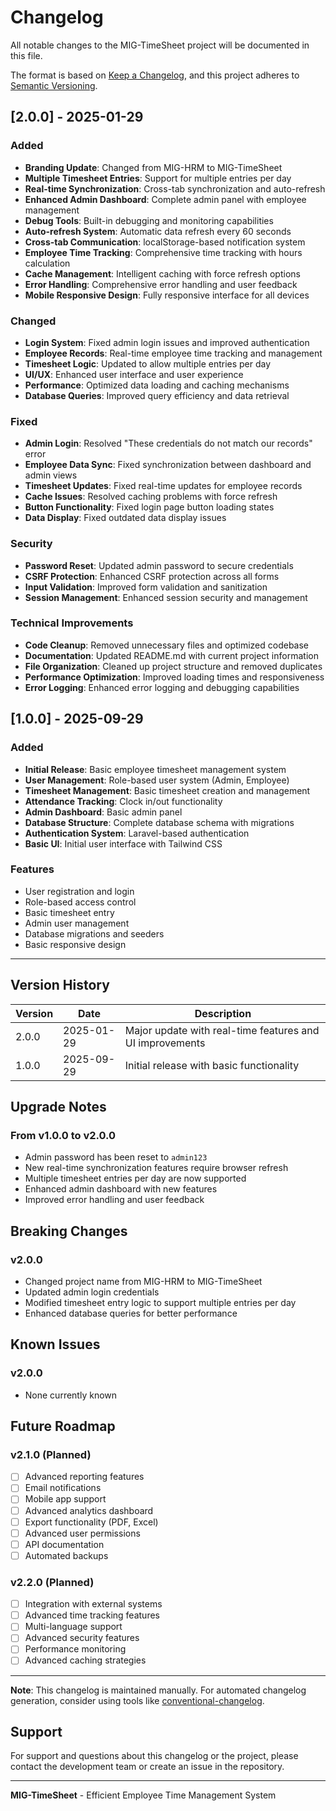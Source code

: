 # Changelog

All notable changes to the MIG-TimeSheet project will be documented in this file.

The format is based on [Keep a Changelog](https://keepachangelog.com/en/1.0.0/),
and this project adheres to [Semantic Versioning](https://semver.org/spec/v2.0.0.html).

## [2.0.0] - 2025-01-29

### Added
- **Branding Update**: Changed from MIG-HRM to MIG-TimeSheet
- **Multiple Timesheet Entries**: Support for multiple entries per day
- **Real-time Synchronization**: Cross-tab synchronization and auto-refresh
- **Enhanced Admin Dashboard**: Complete admin panel with employee management
- **Debug Tools**: Built-in debugging and monitoring capabilities
- **Auto-refresh System**: Automatic data refresh every 60 seconds
- **Cross-tab Communication**: localStorage-based notification system
- **Employee Time Tracking**: Comprehensive time tracking with hours calculation
- **Cache Management**: Intelligent caching with force refresh options
- **Error Handling**: Comprehensive error handling and user feedback
- **Mobile Responsive Design**: Fully responsive interface for all devices

### Changed
- **Login System**: Fixed admin login issues and improved authentication
- **Employee Records**: Real-time employee time tracking and management
- **Timesheet Logic**: Updated to allow multiple entries per day
- **UI/UX**: Enhanced user interface and user experience
- **Performance**: Optimized data loading and caching mechanisms
- **Database Queries**: Improved query efficiency and data retrieval

### Fixed
- **Admin Login**: Resolved "These credentials do not match our records" error
- **Employee Data Sync**: Fixed synchronization between dashboard and admin views
- **Timesheet Updates**: Fixed real-time updates for employee records
- **Cache Issues**: Resolved caching problems with force refresh
- **Button Functionality**: Fixed login page button loading states
- **Data Display**: Fixed outdated data display issues

### Security
- **Password Reset**: Updated admin password to secure credentials
- **CSRF Protection**: Enhanced CSRF protection across all forms
- **Input Validation**: Improved form validation and sanitization
- **Session Management**: Enhanced session security and management

### Technical Improvements
- **Code Cleanup**: Removed unnecessary files and optimized codebase
- **Documentation**: Updated README.md with current project information
- **File Organization**: Cleaned up project structure and removed duplicates
- **Performance Optimization**: Improved loading times and responsiveness
- **Error Logging**: Enhanced error logging and debugging capabilities

## [1.0.0] - 2025-09-29

### Added
- **Initial Release**: Basic employee timesheet management system
- **User Management**: Role-based user system (Admin, Employee)
- **Timesheet Management**: Basic timesheet creation and management
- **Attendance Tracking**: Clock in/out functionality
- **Admin Dashboard**: Basic admin panel
- **Database Structure**: Complete database schema with migrations
- **Authentication System**: Laravel-based authentication
- **Basic UI**: Initial user interface with Tailwind CSS

### Features
- User registration and login
- Role-based access control
- Basic timesheet entry
- Admin user management
- Database migrations and seeders
- Basic responsive design

---

## Version History

| Version | Date | Description |
|---------|------|-------------|
| 2.0.0 | 2025-01-29 | Major update with real-time features and UI improvements |
| 1.0.0 | 2025-09-29 | Initial release with basic functionality |

## Upgrade Notes

### From v1.0.0 to v2.0.0
- Admin password has been reset to `admin123`
- New real-time synchronization features require browser refresh
- Multiple timesheet entries per day are now supported
- Enhanced admin dashboard with new features
- Improved error handling and user feedback

## Breaking Changes

### v2.0.0
- Changed project name from MIG-HRM to MIG-TimeSheet
- Updated admin login credentials
- Modified timesheet entry logic to support multiple entries per day
- Enhanced database queries for better performance

## Known Issues

### v2.0.0
- None currently known

## Future Roadmap

### v2.1.0 (Planned)
- [ ] Advanced reporting features
- [ ] Email notifications
- [ ] Mobile app support
- [ ] Advanced analytics dashboard
- [ ] Export functionality (PDF, Excel)
- [ ] Advanced user permissions
- [ ] API documentation
- [ ] Automated backups

### v2.2.0 (Planned)
- [ ] Integration with external systems
- [ ] Advanced time tracking features
- [ ] Multi-language support
- [ ] Advanced security features
- [ ] Performance monitoring
- [ ] Advanced caching strategies

---

**Note**: This changelog is maintained manually. For automated changelog generation, consider using tools like [conventional-changelog](https://github.com/conventional-changelog/conventional-changelog).

## Support

For support and questions about this changelog or the project, please contact the development team or create an issue in the repository.

---

**MIG-TimeSheet** - Efficient Employee Time Management System

